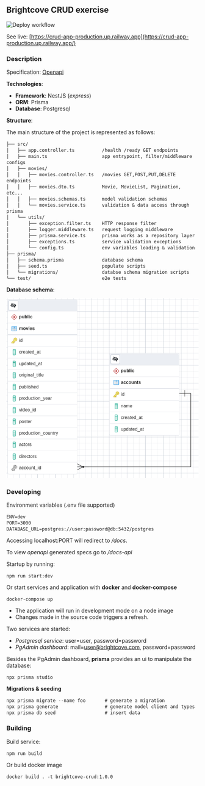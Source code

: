 ## Brightcove CRUD exercise

![Deploy workflow](https://github.com/brenopacheco/crud-exercise/actions/workflows/ci-cd.yml/badge.svg)

See live: [https://crud-app-production.up.railway.app](https://crud-app-production.up.railway.app/)

### Description

Specification: [Openapi](./openapi.yaml)

**Technologies**:

- **Framework**: NestJS (_express_)
- **ORM**: Prisma
- **Database**: Postgresql

**Structure**:

The main structure of the project is represented as follows:
```
├── src/
│   ├── app.controller.ts          /health /ready GET endpoints
│   ├── main.ts                    app entrypoint, filter/middleware configs
│   ├── movies/
│   │   ├── movies.controller.ts   /movies GET,POST,PUT,DELETE endpoints
│   │   ├── movies.dto.ts          Movie, MovieList, Pagination, etc...
│   │   ├── movies.schemas.ts      model validation schemas
│   │   └── movies.service.ts      validation & data access through prisma
│   └── utils/
│       ├── exception.filter.ts    HTTP response filter
│       ├── logger.middleware.ts   request logging middleware
│       ├── prisma.service.ts      prisma works as a repository layer
│       ├── exceptions.ts          service validation exceptions
│       └── config.ts              env variables loading & validation
├── prisma/
│   ├── schema.prisma              database schema
│   ├── seed.ts                    populate scripts
│   └── migrations/                databse schema migration scripts
└── test/                          e2e tests
```

**Database schema**:

![Database schema](./doc/db.png)

### Developing

Environment variables (.env file supported)
```
ENV=dev
PORT=3000
DATABASE_URL=postgres://user:password@db:5432/postgres
```

Accessing localhost:PORT will redirect to */docs*.

To view *openapi* generated specs go to */docs-api*

Startup by running:
```
npm run start:dev
```

Or start services and application with **docker** and **docker-compose**
```
docker-compose up
```

- The application will run in development mode on a node image
- Changes made in the source code triggers a refresh.

Two services are started:
- *Postgresql service*: user=user, password=password
- *PgAdmin dashboard*: mail=user@brightcove.com, password=password

Besides the PgAdmin dashboard, **prisma** provides an ui to manipulate the
database:
```
npx prisma studio
```

**Migrations & seeding**
```
npx prisma migrate --name foo       # generate a migration
npx prisma generate                 # generate model client and types
npx prisma db seed                  # insert data
```

### Building

Build service:
```
npm run build
```

Or build docker image
```
docker build . -t brightcove-crud:1.0.0
```
